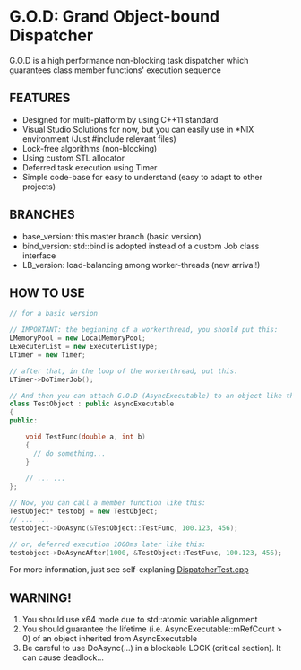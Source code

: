 G.O.D: Grand Object-bound Dispatcher
==========

G.O.D is a high performance non-blocking task dispatcher which guarantees class member functions' execution sequence 

## FEATURES
* Designed for multi-platform by using C++11 standard
 * Visual Studio Solutions for now, but you can easily use in *NIX environment (Just #include relevant files)
* Lock-free algorithms (non-blocking)
* Using custom STL allocator
* Deferred task execution using Timer
* Simple code-base for easy to understand (easy to adapt to other projects)

## BRANCHES
* base_version: this master branch (basic version)
* bind_version: std::bind is adopted instead of a custom Job class interface
* LB_version: load-balancing among worker-threads (new arrival!)


## HOW TO USE 

```C++
// for a basic version

// IMPORTANT: the beginning of a workerthread, you should put this:
LMemoryPool = new LocalMemoryPool;
LExecuterList = new ExecuterListType;
LTimer = new Timer;

// after that, in the loop of the workerthread, put this:
LTimer->DoTimerJob();

// And then you can attach G.O.D (AsyncExecutable) to an object like this:
class TestObject : public AsyncExecutable
{
public:

	void TestFunc(double a, int b)
	{
	  // do something...
	}
	
	// ... ...
};

// Now, you can call a member function like this:
TestObject* testobj = new TestObject;
// ... ...
testobject->DoAsync(&TestObject::TestFunc, 100.123, 456);

// or, deferred execution 1000ms later like this:
testobject->DoAsyncAfter(1000, &TestObject::TestFunc, 100.123, 456);
```

For more information, just see self-explaning [DispatcherTest.cpp](JobDispatcher/DispatcherTest.cpp)  

## WARNING!

1. You should use x64 mode due to std::atomic variable alignment
2. You should guarantee the lifetime (i.e. AsyncExecutable::mRefCount > 0) of an object inherited from AsyncExecutable
3. Be careful to use DoAsync(...) in a blockable LOCK (critical section). It can cause deadlock...


